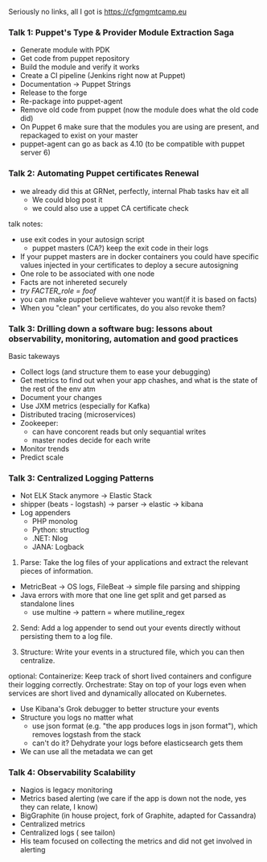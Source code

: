 Seriously no links, all I got is https://cfgmgmtcamp.eu

### Talk 1: Puppet's Type & Provider Module Extraction Saga

- Generate module with PDK
- Get code from puppet repository
- Build the module and verify it works
- Create a CI pipeline (Jenkins right now at Puppet)
- Documentation -> Puppet Strings
- Release to the forge
- Re-package into puppet-agent
- Remove old code from puppet (now the module does what the old code did)
- On Puppet 6 make sure that the modules you are using are present,
and repackaged to exist on your master
- puppet-agent can go as back as 4.10 (to be compatible with puppet server 6)

### Talk 2: Automating Puppet certificates Renewal

- we already did this at GRNet, perfectly, internal Phab tasks hav eit all
  - We could blog post it
  - we could also use a uppet CA certificate check

talk notes:
- use exit codes in your autosign script
  - puppet masters (CA?) keep the exit code in their logs
- If your puppet masters are in docker containers you could have
specific values injected in your certificates to deploy a secure autosigning
- One role to be associated with one node
- Facts are not inhereted securely
 -  *try FACTER_role = foof*
 - you can make puppet believe wahtever you want(if it is based on facts)
 - When you "clean" your certificates, do you also revoke them?
 
 ### Talk 3: Drilling down a software bug: lessons about observability, monitoring, automation and good practices
 
 Basic takeways
 
 - Collect logs (and structure them to ease your debugging)
 - Get metrics to find out when your app chashes, and what is the state of the rest of the env atm
 - Document your changes
 - Use JXM metrics (especially for Kafka)
 - Distributed tracing (microservices)
 - Zookeeper:
    - can have concorent reads but only sequantial writes
    - master nodes decide for each write
  - Monitor trends
  - Predict scale
  
### Talk 3: Centralized Logging Patterns

- Not ELK Stack anymore -> Elastic Stack
- shipper (beats - logstash) -> parser -> elastic -> kibana
- Log appenders
  - PHP monolog
  - Python: structlog
  - .NET: Nlog
  - JANA: Logback

1. Parse: Take the log files of your applications and extract the relevant pieces of information.
  - MetricBeat -> OS logs, FileBeat -> simple file parsing and shipping
  - Java errors with more that one line get split and get parsed as standalone lines
      - use multine -> pattern = where mutiline_regex
2. Send: Add a log appender to send out your events directly without persisting them to a log file.

3. Structure: Write your events in a structured file, which you can then centralize.

optional: Containerize: Keep track of short lived containers and configure their logging correctly.
Orchestrate: Stay on top of your logs even when services are short lived and dynamically allocated on Kubernetes.

- Use Kibana's Grok debugger to better structure your events
- Structure you logs no matter what
  - use json format (e.g. "the app produces logs in json format"), which removes logstash from the stack
  - can't do it? Dehydrate your logs before elasticsearch gets them
- We can use all the metadata we can get


### Talk 4: Observability Scalability

- Nagios is legacy monitoring
- Metrics based alerting (we care if the app is down not the node, yes they can relate, I know)
- BigGraphite (in house project, fork of Graphite, adapted for Cassandra)
- Centralized metrics
- Centralized logs ( see tailon)
- His team focused on collecting the metrics and did not get involved in alerting
